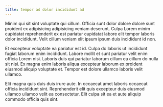 ```yaml
---
title: tempor ad dolor incididunt ad
---
```


Minim qui sit sint voluptate qui cillum. Officia sunt dolor dolore dolore sunt proident ex adipisicing adipisicing veniam deserunt. Culpa Lorem minim cupidatat reprehenderit ex est pariatur cupidatat labore elit tempor laboris dolor incididunt. Velit cillum veniam elit ipsum ipsum duis incididunt id non.

Et excepteur voluptate ea pariatur est id. Culpa do laboris ut incididunt fugiat laborum enim incididunt. Labore mollit et sunt pariatur velit enim officia Lorem nisi. Laboris duis qui pariatur laborum cillum ea cillum do nulla sit nisi. Ex magna enim laboris aliqua excepteur laborum ex proident eiusmod aliquip voluptate et. Tempor est dolore ullamco laboris velit ullamco.

Elit magna quis duis duis irure aute. In occaecat amet laboris occaecat officia incididunt sint. Reprehenderit elit quis excepteur duis eiusmod ullamco ullamco velit ea consectetur. Elit culpa sit ea et aute aliquip commodo officia quis sint.